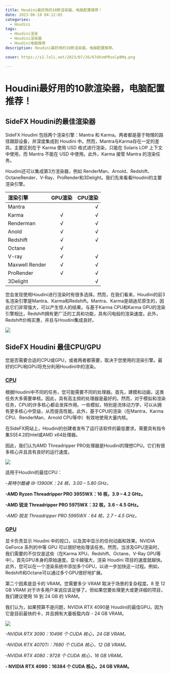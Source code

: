 ```yaml
---
title: Houdini最好用的10款渲染器，电脑配置推荐！
date: 2023-06-18 04:12:03
categories:
  - Houdini
tags:
  - Houdini渲染
  - Houdini渲染器
  - Houdini电脑推荐
description: Houdini最好用的10款渲染器，电脑配置推荐。

cover: https://s2.loli.net/2023/07/26/67dXvmPRzelp8Mq.png

---
```

# Houdini最好用的10款渲染器，电脑配置推荐！

## SideFX Houdini的最佳渲染器

SideFX Houdini 包括两个渲染引擎：Mantra 和 Karma。两者都是基于物理的路径跟踪设备，并深度集成到 Houdini 中。然而，Mantra与Karma存在一定的差异。主要区别在于 Karma 使用 USD 格式进行渲染，只能在 Solaris LOP 上下文中使用，而 Mantra 不能在 USD 中使用。此外，Karma 接管 Mantra 的渲染任务。

Houdini还可以集成第3方渲染器，例如 RenderMan、Arnold、Redshift、OctaneRender、V-Ray、ProRender和3Delight。我们先来看看Houdini的主要渲染引擎。

| 渲染引擎 | GPU渲染 | CPU渲染 | 
| :--------- | :--: | -----------: | 
| Mantra |  | √ |
| Karma | √ | √ |
| Renderman | √ | √ |
| Anold | √ | √ |
|Redshift | √ | √ |
| Octane | √ |  |
| V-ray| √ | √ |
| Maxwell Render | √ | √ |
| ProRender | √ | √ |
| 3Delight |  | √ |

您会发现使用Houdini进行渲染时有很多选择。然而，在我们看来，Houdini的前3名渲染引擎是Mantra、Karma和Redshift。Mantra、Karma是胡迪尼原生的，因此它们非常强大，可以产生惊人的结果。与基于Karma CPU和Karma GPU的渲染引擎相比，Redshift拥有更广泛的工具和功能，具有闪电般的渲染速度。此外，Redshift价格实惠，并且与Houdini集成良好。

![](https://s2.loli.net/2023/07/26/67dXvmPRzelp8Mq.png)

## SideFX Houdini 最佳CPU/GPU
您是否需要合适的CPU或GPU，或者两者都需要，取决于您使用的渲染引擎。最好的CPU和GPU将充分利用Houdini中的渲染。

### [CPU](https://en.wikipedia.org/wiki/Central_processing_unit)
根据Houdini中不同的任务，您可能需要不同的处理器。首先，建模和动画，这类任务大多需要单核。因此，具有高主频的处理器是最好的。然而，对于模拟和渲染任务，CPU的许多核心都会发挥作用。一些模拟，特别是流体动力学，可以从拥有更多核心中受益，从而提高性能。此外，基于CPU的渲染（在Mantra、Karma CPU、RenderMan、Arnold CPU等中）有效地使用大量内核。

在SideFX网站上，Houdini的创建者发布了运行该软件的最低要求。需要具有指令集SSE4.2的Intel或AMD x64处理器。

因此，我们认为AMD Threadripper PRO处理器是Houdini的理想CPU。它们有很多核心并且具有良好的运行速度。

![](https://s2.loli.net/2023/07/26/6jHhVFo95vBRf3Q.png)

适用于Houdini的最佳CPU：

*-英特尔酷睿 i9-13900K：24 核，3.00 – 5.80 GHz。*

**-AMD Ryzen Threadripper PRO 3955WX：16 核，3.9 – 4.2 GHz。**

**-AMD 锐龙 Threadripper PRO 5975WX：32 核，3.6 – 4.5 GHz。**

*-AMD 锐龙 Threadripper PRO 5995WX：64 核，2.7 – 4.5 GHz。*

### [GPU](https://en.wikipedia.org/wiki/Graphics_processing_unit)

显卡负责显示 Houdini 中的视口，以及其中显示的任何动画和效果。NVIDIA GeForce 系列的中等 GPU 可以很好地处理该任务。然而，当涉及GPU渲染时，我们需要的不仅仅是这些（在Karma XPU、Redshift、Octane、V-Ray GPU等中）。首先GPU本身的原始速度。显卡越强大，渲染 Houdini 项目的速度就越快。此外，您可以在一个渲染系统中添加多个GPU，以进一步加快这一过程。例如，Redshift和Octane可以通过多个GPU很好地扩展。

第二个因素是显卡的 VRAM。您需要多少 VRAM 取决于场景的复杂程度。8 至 12 GB VRAM 对于许多用户来说应该足够了。但如果您要处理更大或更详细的项目，我们建议使用 16 到 24 GB 的 VRAM。

我们认为，如果预算不是问题，NVIDIA RTX 4090是 Houdini的最佳GPU。因为它是目前最快的卡，并且拥有大量板载内存 - 24 GB VRAM。

![](https://s2.loli.net/2023/07/26/u8CB5cxUoR1QlSP.png)

*-NVIDIA RTX 3090：10496 个 CUDA 核心，24 GB VRAM。*

*-NVIDIA RTX 4070Ti：7680 个 CUDA 核心，12 GB VRAM。*

*-NVIDIA RTX 4080：9728 个 CUDA 核心，16 GB VRAM。*

**- NVIDIA RTX 4090：16384 个 CUDA 核心，24 GB VRAM。**









